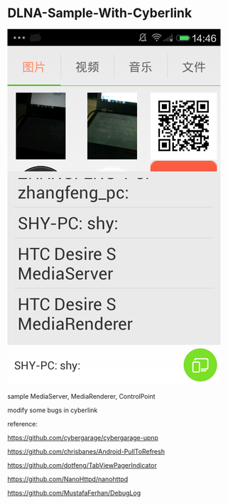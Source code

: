 # DLNA-Sample-With-Cyberlink

![image](screenshot.png)

sample MediaServer, MediaRenderer, ControlPoint

modify some  bugs in cyberlink


reference:

https://github.com/cybergarage/cybergarage-upnp

https://github.com/chrisbanes/Android-PullToRefresh

https://github.com/dotfeng/TabViewPagerIndicator

https://github.com/NanoHttpd/nanohttpd

https://github.com/MustafaFerhan/DebugLog
